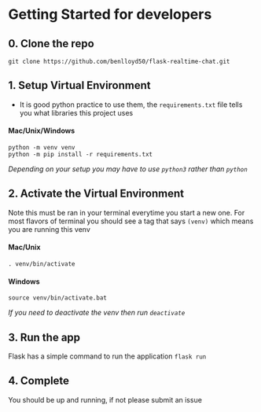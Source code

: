 # Getting Started for developers
## 0. Clone the repo
`git clone https://github.com/benlloyd50/flask-realtime-chat.git`

## 1. Setup Virtual Environment
- It is good python practice to use them, the `requirements.txt` file tells you what libraries this project uses

#### Mac/Unix/Windows
```
python -m venv venv 
python -m pip install -r requirements.txt
```
*Depending on your setup you may have to use `python3` rather than `python`*

## 2. Activate the Virtual Environment
Note this must be ran in your terminal everytime you start a new one. For most flavors of terminal you should see a tag that says `(venv)` which means you are running this venv
#### Mac/Unix
`. venv/bin/activate`
#### Windows
`source venv/bin/activate.bat`

*If you need to deactivate the venv then run `deactivate`*

## 3. Run the app
Flask has a simple command to run the application
`flask run` 

## 4. Complete
You should be up and running, if not please submit an issue
